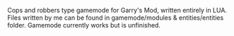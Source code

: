 Cops and robbers type gamemode for Garry's Mod, written entirely in LUA. Files written by me can be found in gamemode/modules & entities/entities folder. Gamemode currently works but is unfinished.
